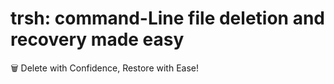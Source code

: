 # trsh: command-Line file deletion and recovery made easy
🗑️ Delete with Confidence,  Restore with Ease!
